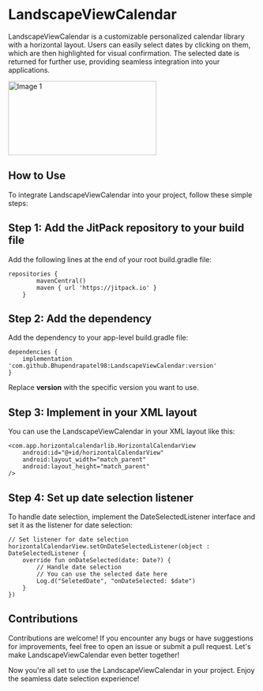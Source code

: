 # LandscapeViewCalendar

LandscapeViewCalendar is a customizable personalized calendar library with a horizontal layout. Users can easily select dates by clicking on them, 
which are then highlighted for visual confirmation. The selected date is returned for further use, 
providing seamless integration into your applications.

<img src="https://github.com/Bhupendrapatel98/LandscapeViewCalendar/assets/55411086/1c28b788-75e0-4750-b599-c32b74941377" alt="Image 1" width="300" height="150">

## How to Use
To integrate LandscapeViewCalendar into your project, follow these simple steps:

## Step 1: Add the JitPack repository to your build file
Add the following lines at the end of your root build.gradle file:
```
repositories {
        mavenCentral()
        maven { url 'https://jitpack.io' }
    }
```
## Step 2: Add the dependency
Add the dependency to your app-level build.gradle file:

```
dependencies {
    implementation 'com.github.Bhupendrapatel98:LandscapeViewCalendar:version'
}
```

Replace **version** with the specific version you want to use.

## Step 3: Implement in your XML layout
You can use the LandscapeViewCalendar in your XML layout like this:

```
<com.app.horizontalcalendarlib.HorizontalCalendarView
    android:id="@+id/horizontalCalendarView"
    android:layout_width="match_parent"
    android:layout_height="match_parent"
/>
```
## Step 4: Set up date selection listener
To handle date selection, implement the DateSelectedListener interface and set it as the listener for date selection:

```
// Set listener for date selection
horizontalCalendarView.setOnDateSelectedListener(object : DateSelectedListener {
    override fun onDateSelected(date: Date?) {
        // Handle date selection
        // You can use the selected date here
        Log.d("SeletedDate", "onDateSelected: $date")
    }
})
```

## Contributions
Contributions are welcome! If you encounter any bugs or have suggestions for improvements, feel free to open an issue or submit a pull request. 
Let's make LandscapeViewCalendar even better together!

Now you're all set to use the LandscapeViewCalendar in your project. Enjoy the seamless date selection experience!


